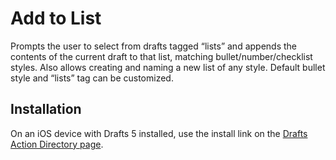 # Add to List

Prompts the user to select from drafts tagged “lists” and appends the contents of the current draft to that list, matching bullet/number/checklist styles. Also allows creating and naming a new list of any style. Default bullet style and “lists” tag can be customized.

## Installation

On an iOS device with Drafts 5 installed, use the install link on the [Drafts Action Directory page](http://actions.getdrafts.com/a/1IB).
